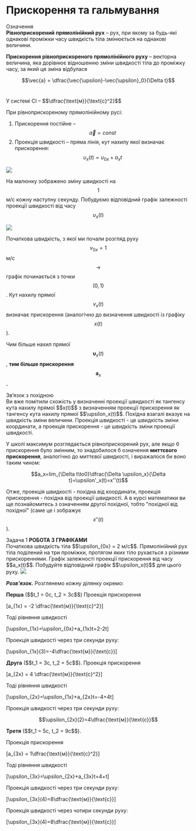 # Прискорення та гальмування

<div class="eoz-wrap">
<span class="eoz">Означення</span>
<div class="eoz-text">
<b>Рівноприскорений прямолінійний рух</b> – рух, при якому за будь-які однакові проміжки часу швидкість тіла змінюється на однакові величини.
<p></p>
<b>Прискорення рівноприскореного прямолінійного руху</b> – векторна величина, яка дорівнює відношенню зміни швидкості тіла до проміжку часу, за який ця зміна відбулася

$$\vec{a} = \dfrac{\vec{\upsilon}-\vec{\upsilon}_0}{\Delta t}$$<br>


<p>У системі СІ – $$\dfrac{\text{м}}{\text{с}^2}$$</p>

</div>
</div>

При рівноприскореному прямолінійному русі:
1. Прискорення постійне – $$\vec{a}=const$$
2. Проекція швидкості – пряма лінія, кут нахилу якої визначає прискорення:
$$\upsilon_x(t)=\upsilon_{0x}+a_xt$$

<img class="image"  src="https://rawgit.com/chudaol/ed-era-book-physics/master/images/chapter_2/3.svg" />

На малюнку зображено зміну швидкості на $$1$$ м/с кожну наступну секунду. Побудуємо відповідний графік залежності проекції швидкості від часу $$\upsilon_x(t)$$

<img class="image"  src="https://rawgit.com/chudaol/ed-era-book-physics/master/images/chapter_2/4.svg" />

Початкова швидкість, з якої ми почали розгляд руху $$v_{0x}= 1$$ м/с $$\rightarrow$$ графік починається з точки $$(0,1)$$. Кут нахилу прямої $$v_x(t)$$ визначає прискорення (аналогічно до визначення швидкості із графіку $$x(t)$$).

<span class="p1">Чим більше нахил прямої</span> $$\boldsymbol \upsilon_x(t)$$, <b>тим більше прискорення</b> $$\boldsymbol a_x$$<b>.</b>


<div class="add-wrap">
<span class="add">Зв’язок з похідною</span>
<div class="add-text">
Ви вже помітили схожість у визначенні проекції швидкості як тангенсу кута нахилу прямої $$x(t)$$ з визначенням проекції прискорення як тангенсу кута нахилу прямої $$\upsilon_x(t)$$. Похідна взагалі вказує на швидкість зміни величини. Проекція швидкості - це швидкість зміни координати, а проекція прискорення - це швидкість зміни проекції швидкості.

У школі максимум розглядається рівноприскорений рух, але якщо б прискорення було змінним, то знадобилося б означення <b>миттєвого прискорення</b>, аналогічно до миттєвої швидкості, і виражалося би воно таким чином:

$$a_x=lim_{\Delta t\to0}\dfrac{\Delta \upsilon_x}{\Delta t}=\upsilon'_x(t)=x''(t)$$

Отже, проекція швидкості - похідна від координати, проекція прискорення - похідна від проекції швидкості. А в курсі математики ви ще познайомитесь з означенням другої похідної, тобто "похідної від похідної" (саме це і зображує $$x''(t)$$).
</div>
</div>


<div class="task-wrap">
<span class="task">Задача 1</span> <b>РОБОТА З ГРАФІКАМИ</b>
<div class="task-text">
Початкова швидкість тіла $$\upsilon_{0x} = 2 м/с$$. Прямолінійний рух тіла поділений на три проміжки, протягом яких тіло рухається з різними прискореннями. Графік залежності проекції прискорення від часу $$a_x(t)$$. Побудуйте відповідний графік $$\upsilon_x(t)$$ для цього руху.

<img class="image"  src="https://rawgit.com/chudaol/ed-era-book-physics/master/images/chapter_2/5.svg" />


<p><b><i>Розв’язок.</i></b> Розглянемо кожну ділянку окремо: <br></p>
<p></p>
<p><b>Перша</b> ($$t_1 = 0c, t_2 = 3c$$)
Проекція прискорення </p>

\[a_{1x} = -2 \dfrac{\text{м}}{\text{c}^2}\]

Тоді рівняння швидкості

\[\upsilon_{1x}=\upsilon_{0x}+a_{1x}t=2-2t\]

Проекція швидкості через три секунди руху:

\[\upsilon_{1x}(3)=-4\dfrac{\text{м}}{\text{c}}\]

<p><b>Друга</b> ($$t_1 = 3c, t_2 = 5c$$).
Проекція прискорення</p> 

\[a_{2x} = 4 \dfrac{\text{м}}{\text{c}^2}\]

Тоді рівняння швидкості 

\[\upsilon_{2x}=\upsilon_{1x}+a_{2x}t=-4+4t\]

Проекція швидкості через три секунди руху:

$$\upsilon_{2x}(2)=4\dfrac{\text{м}}{\text{c}}$$

<p><b>Третя</b> ($$t_1 = 5c, t_2 = 9c$$).

Проекція прискорення </p>

\[a_{3x} = 1\dfrac{\text{м}}{\text{c}^2}\]

Тоді рівняння швидкості 

\[\upsilon_{3x}=\upsilon_{2x}+a_{3x}t=4+t\]

Проекція швидкості через три секунди руху:

\[\upsilon_{3x}(4)=8\dfrac{\text{м}}{\text{c}}\]

Проекція швидкості через чотири секунди руху:

\[\upsilon_{3x}(4)=8\dfrac{\text{м}}{\text{c}}\]

</div>
</div>



	